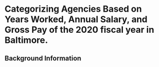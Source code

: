 # Categorizing Agencies Based on Years Worked, Annual Salary, and Gross Pay of the 2020 fiscal year in Baltimore. 

## Background Information 

